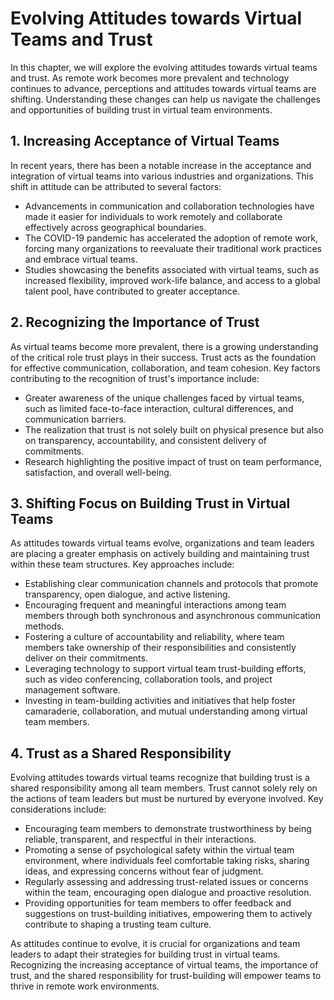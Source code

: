 # Evolving Attitudes towards Virtual Teams and Trust

In this chapter, we will explore the evolving attitudes towards virtual teams and trust. As remote work becomes more prevalent and technology continues to advance, perceptions and attitudes towards virtual teams are shifting. Understanding these changes can help us navigate the challenges and opportunities of building trust in virtual team environments.

## 1\. Increasing Acceptance of Virtual Teams

In recent years, there has been a notable increase in the acceptance and integration of virtual teams into various industries and organizations. This shift in attitude can be attributed to several factors:

- Advancements in communication and collaboration technologies have made it easier for individuals to work remotely and collaborate effectively across geographical boundaries.
- The COVID-19 pandemic has accelerated the adoption of remote work, forcing many organizations to reevaluate their traditional work practices and embrace virtual teams.
- Studies showcasing the benefits associated with virtual teams, such as increased flexibility, improved work-life balance, and access to a global talent pool, have contributed to greater acceptance.

## 2\. Recognizing the Importance of Trust

As virtual teams become more prevalent, there is a growing understanding of the critical role trust plays in their success. Trust acts as the foundation for effective communication, collaboration, and team cohesion. Key factors contributing to the recognition of trust's importance include:

- Greater awareness of the unique challenges faced by virtual teams, such as limited face-to-face interaction, cultural differences, and communication barriers.
- The realization that trust is not solely built on physical presence but also on transparency, accountability, and consistent delivery of commitments.
- Research highlighting the positive impact of trust on team performance, satisfaction, and overall well-being.

## 3\. Shifting Focus on Building Trust in Virtual Teams

As attitudes towards virtual teams evolve, organizations and team leaders are placing a greater emphasis on actively building and maintaining trust within these team structures. Key approaches include:

- Establishing clear communication channels and protocols that promote transparency, open dialogue, and active listening.
- Encouraging frequent and meaningful interactions among team members through both synchronous and asynchronous communication methods.
- Fostering a culture of accountability and reliability, where team members take ownership of their responsibilities and consistently deliver on their commitments.
- Leveraging technology to support virtual team trust-building efforts, such as video conferencing, collaboration tools, and project management software.
- Investing in team-building activities and initiatives that help foster camaraderie, collaboration, and mutual understanding among virtual team members.

## 4\. Trust as a Shared Responsibility

Evolving attitudes towards virtual teams recognize that building trust is a shared responsibility among all team members. Trust cannot solely rely on the actions of team leaders but must be nurtured by everyone involved. Key considerations include:

- Encouraging team members to demonstrate trustworthiness by being reliable, transparent, and respectful in their interactions.
- Promoting a sense of psychological safety within the virtual team environment, where individuals feel comfortable taking risks, sharing ideas, and expressing concerns without fear of judgment.
- Regularly assessing and addressing trust-related issues or concerns within the team, encouraging open dialogue and proactive resolution.
- Providing opportunities for team members to offer feedback and suggestions on trust-building initiatives, empowering them to actively contribute to shaping a trusting team culture.

As attitudes continue to evolve, it is crucial for organizations and team leaders to adapt their strategies for building trust in virtual teams. Recognizing the increasing acceptance of virtual teams, the importance of trust, and the shared responsibility for trust-building will empower teams to thrive in remote work environments.
